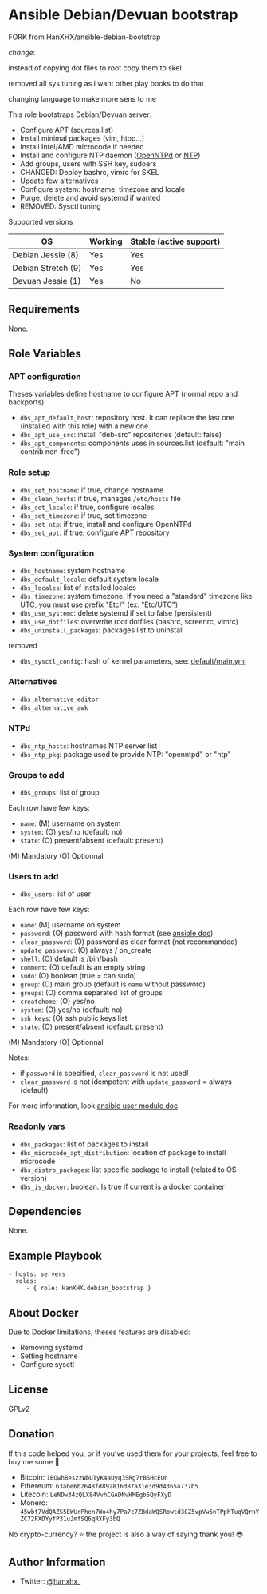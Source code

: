 Ansible Debian/Devuan bootstrap
===============================

FORK from HanXHX/ansible-debian-bootstrap


*change*:

instead of copying dot files to root copy them to skel

removed all sys tuning as i want other play books to do that

changing language to make more sens to me


This role bootstraps Debian/Devuan server:

- Configure APT (sources.list)
- Install minimal packages (vim, htop...)
- Install Intel/AMD microcode if needed
- Install and configure NTP daemon ([OpenNTPd](http://www.openntpd.org/) or [NTP](http://support.ntp.org/))
- Add groups, users with SSH key, sudoers
- CHANGED: Deploy bashrc, vimrc for SKEL
- Update few alternatives
- Configure system: hostname, timezone and locale
- Purge, delete and avoid systemd if wanted
- REMOVED: Sysctl tuning

Supported versions

| OS                 | Working | Stable (active support) |
| ------------------ | ------- | ----------------------- |
| Debian Jessie (8)  | Yes     | Yes                     |
| Debian Stretch (9) | Yes     | Yes                     |
| Devuan Jessie (1)  | Yes     | No                      |

Requirements
------------

None.

Role Variables
--------------

### APT configuration

Theses variables define hostname to configure APT (normal repo and backports):

- `dbs_apt_default_host`: repository host. It can replace the last one (installed with this role) with a new one
- `dbs_apt_use_src`: install "deb-src" repositories (default: false)
- `dbs_apt_components`: components uses in sources.list (default: "main contrib non-free")

### Role setup

- `dbs_set_hostname`: if true, change hostname
- `dbs_clean_hosts`: if true, manages `/etc/hosts` file
- `dbs_set_locale`: if true, configure locales
- `dbs_set_timezone`: if true, set timezone
- `dbs_set_ntp`: if true, install and configure OpenNTPd
- `dbs_set_apt`: if true, configure APT repository

### System configuration

- `dbs_hostname`: system hostname
- `dbs_default_locale`: default system locale
- `dbs_locales`: list of installed locales
- `dbs_timezone`: system timezone. If you need a "standard" timezone like UTC, you must use prefix "Etc/" (ex: "Etc/UTC")
- `dbs_use_systemd`: delete systemd if set to false (persistent)
- `dbs_use_dotfiles`: overwrite root dotfiles (bashrc, screenrc, vimrc)
- `dbs_uninstall_packages`: packages list to uninstall

removed
- `dbs_sysctl_config`: hash of kernel parameters, see: [default/main.yml](default/main.yml)

### Alternatives

- `dbs_alternative_editor`
- `dbs_alternative_awk`

### NTPd

- `dbs_ntp_hosts`: hostnames NTP server list
- `dbs_ntp_pkg`: package used to provide NTP: "openntpd" or "ntp"

### Groups to add

- `dbs_groups`: list of group

Each row have few keys:

- `name`: (M) username on system
- `system`: (O) yes/no (default: no)
- `state`: (O) present/absent (default: present)

(M) Mandatory
(O) Optionnal

### Users to add

- `dbs_users`: list of user

Each row have few keys:

- `name`: (M) username on system
- `password`: (O) password with hash format (see [ansible doc](http://docs.ansible.com/ansible/latest/faq.html#how-do-i-generate-crypted-passwords-for-the-user-module))
- `clear_password`: (O) password as clear format (not recommanded)
- `update_password`: (O) always / on\_create
- `shell`: (O) default is /bin/bash
- `comment`: (O) default is an empty string
- `sudo`: (O) boolean (true = can sudo)
- `group`: (O) main group (default is `name` without password)
- `groups`: (O) comma separated list of groups
- `createhome`: (O) yes/no
- `system`: (O) yes/no (default: no)
- `ssh_keys`: (O) ssh public keys list
- `state`: (O) present/absent (default: present)

(M) Mandatory
(O) Optionnal

Notes:

- if `password` is specified, `clear_password` is not used!
- `clear_password` is not idempotent with `update_password` = always (default)

For more information, look [ansible user module doc](http://docs.ansible.com/ansible/latest/user_module.html).

### Readonly vars

- `dbs_packages`: list of packages to install
- `dbs_microcode_apt_distribution`: location of package to install microcode
- `dbs_distro_packages`: list specific package to install (related to OS version)
- `dbs_is_docker`: boolean. Is true if current is a docker container

Dependencies
------------

None.

Example Playbook
----------------

    - hosts: servers
      roles:
         - { role: HanXHX.debian_bootstrap }


About Docker
------------

Due to Docker limitations, theses features are disabled:

- Removing systemd
- Setting hostname
- Configure sysctl

License
-------

GPLv2

Donation
--------

If this code helped you, or if you’ve used them for your projects, feel free to buy me some :beers:

- Bitcoin: `1BQwhBeszzWbUTyK4aUyq3SRg7rBSHcEQn`
- Ethereum: `63abe6b2648fd892816d87a31e3d9d4365a737b5`
- Litecoin: `LeNDw34zQLX84VvhCGADNvHMEgb5QyFXyD`
- Monero: `45wbf7VdQAZS5EWUrPhen7Wo4hy7Pa7c7ZBdaWQSRowtd3CZ5vpVw5nTPphTuqVQrnYZC72FXDYyfP31uJmfSQ6qRXFy3bQ`

No crypto-currency? :star: the project is also a way of saying thank you! :sunglasses:

Author Information
------------------

- Twitter: [@hanxhx_](https://twitter.com/hanxhx_)
